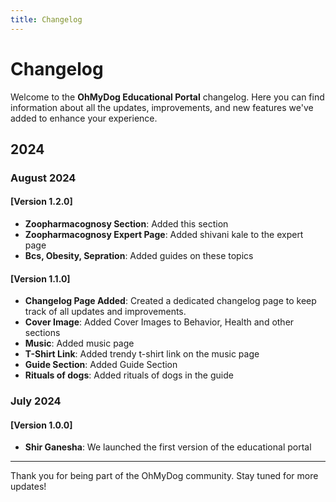 ```yaml
---
title: Changelog
---
```


# Changelog

Welcome to the **OhMyDog Educational Portal** changelog. Here you can find information about all the updates, improvements, and new features we've added to enhance your experience.

## 2024

### August 2024

#### [Version 1.2.0]
- **Zoopharmacognosy Section**: Added this section
- **Zoopharmacognosy Expert Page**: Added shivani kale to the expert page
- **Bcs, Obesity, Sepration**: Added guides on these topics


#### [Version 1.1.0]
- **Changelog Page Added**: Created a dedicated changelog page to keep track of all updates and improvements.
- **Cover Image**: Added Cover Images to Behavior, Health and other sections
- **Music**: Added music page
- **T-Shirt Link**: Added trendy t-shirt link on the music page
- **Guide Section**: Added Guide Section
- **Rituals of dogs**: Added rituals of dogs in the guide

### July 2024

#### [Version 1.0.0]
- **Shir Ganesha**: We launched the first version of the educational portal

---

Thank you for being part of the OhMyDog community. Stay tuned for more updates!
